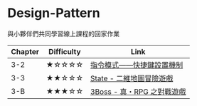 # Design-Pattern

與小夥伴們共同學習線上課程的回家作業

| Chapter | Difficulty | Link                                |
|---------|------------|-------------------------------------|
| 3-2     | ★☆☆☆☆      | [指令模式——快捷鍵設置機制](3-2/README.md)      |
| 3-3     | ★★☆☆☆      | [State - 二維地圖冒險遊戲](3-3/README.md)   |
| 3-B     | ★★★☆☆      | [3Boss - 真・RPG 之對戰遊戲](3B/README.md) |

